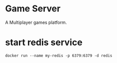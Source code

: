 # Game Server
A Multiplayer games platform.




# start redis service
```
docker run --name my-redis -p 6379:6379 -d redis
``` 